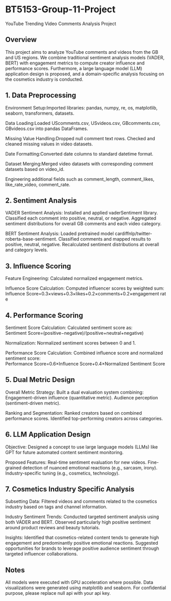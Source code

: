 # BT5153-Group-11-Project
YouTube Trending Video Comments Analysis Project

## Overview
This project aims to analyze YouTube comments and videos from the GB and US regions. We combine traditional sentiment analysis models (VADER, BERT) with engagement metrics to compute creator influence and performance scores. Furthermore, a large language model (LLM) application design is proposed, and a domain-specific analysis focusing on the cosmetics industry is conducted.

## 1. Data Preprocessing
Environment Setup:Imported libraries: pandas, numpy, re, os, matplotlib, seaborn, transformers, datasets.

Data Loading:Loaded UScomments.csv, USvideos.csv, GBcomments.csv, GBvideos.csv into pandas DataFrames.

Missing Value Handling:Dropped null comment text rows.  Checked and cleaned missing values in video datasets.

Date Formatting:Converted date columns to standard datetime format.

Dataset Merging:Merged video datasets with corresponding comment datasets based on video_id. 

Engineering additional fields such as comment_length, comment_likes, like_rate_video, comment_rate.


## 2. Sentiment Analysis
VADER Sentiment Analysis:
Installed and applied vaderSentiment library.
Classified each comment into positive, neutral, or negative.
Aggregated sentiment distributions for overall GB comments and each video category.

  BERT Sentiment Analysis:
Loaded pretrained model cardiffnlp/twitter-roberta-base-sentiment.
Classified comments and mapped results to positive, neutral, negative.
Recalculated sentiment distributions at overall and category levels.


## 3. Influence Scoring
Feature Engineering: Calculated normalized engagement metrics.

Influence Score Calculation:
Computed influencer scores by weighted sum:
Influence Score=0.3×views+0.3×likes+0.2×comments+0.2×engagement rate


## 4. Performance Scoring
Sentiment Score Calculation:
Calculated sentiment score as:
Sentiment Score=(positive−negative)/(positive+neutral+negative)

Normalization: Normalized sentiment scores between 0 and 1.

Performance Score Calculation: Combined influence score and normalized sentiment score:
Performance Score=0.6×Influence Score+0.4×Normalized Sentiment Score


## 5. Dual Metric Design
Overall Metric Strategy:
Built a dual evaluation system combining:
Engagement-driven influence (quantitative metric).
Audience perception (sentiment-driven metric).

Ranking and Segmentation:
Ranked creators based on combined performance scores.
Identified top-performing creators across categories.


## 6. LLM Application Design
Objective:
Designed a concept to use large language models (LLMs) like GPT for future automated content sentiment monitoring.

Proposed Features:
Real-time sentiment evaluation for new videos.
Fine-grained detection of nuanced emotional reactions (e.g., sarcasm, irony).
Industry-specific tuning (e.g., cosmetics, technology).


## 7. Cosmetics Industry Specific Analysis
Subsetting Data:
Filtered videos and comments related to the cosmetics industry based on tags and channel information.

Industry Sentiment Trends:
Conducted targeted sentiment analysis using both VADER and BERT.
Observed particularly high positive sentiment around product reviews and beauty tutorials.

Insights:
Identified that cosmetics-related content tends to generate high engagement and predominantly positive emotional reactions.
Suggested opportunities for brands to leverage positive audience sentiment through targeted influencer collaborations.


## Notes
All models were executed with GPU acceleration where possible.
Data visualizations were generated using matplotlib and seaborn.
For confidential purpose, please replace null api with your api key.
